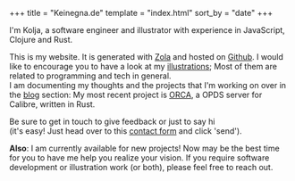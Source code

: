 +++
title = "Keinegna.de"
template = "index.html"
sort_by = "date"
+++

I'm Kolja, a software engineer and illustrator with experience in JavaScript, Clojure and Rust.

This is my website. It is generated with [Zola](https://www.getzola.org) and hosted on [Github](https://github.com/kolja). I would like to encourage you to have a look at my [illustrations](/illustration/it); Most of them are related to programming and tech in general. \
I am documenting my thoughts and the projects that I'm working on over in the [blog](/blog/klebewal) section: My most recent project is [ORCA](/blog/orca), a OPDS server for Calibre, written in Rust.

Be sure to get in touch to give feedback or just to say hi \
(it's easy! Just head over to this [contact form](/contact) and click 'send').

**Also**: I am currently available for new projects! Now may be the best time for you to have me help you realize your vision. If you require software development or illustration work (or both), please feel free to reach out.
